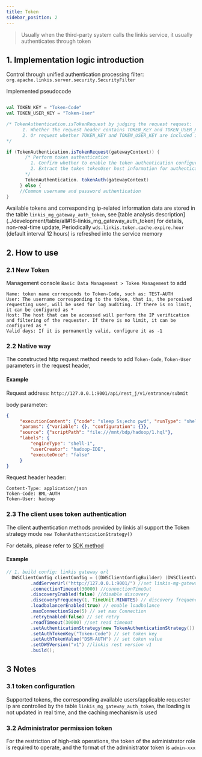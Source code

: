 ```yaml
---
title: Token
sidebar_position: 2
---
```


> Usually when the third-party system calls the linkis service, it usually authenticates through token

## 1. Implementation logic introduction

Control through unified authentication processing filter: `org.apache.linkis.server.security.SecurityFilter`

Implemented pseudocode
```scala

val TOKEN_KEY = "Token-Code"
val TOKEN_USER_KEY = "Token-User"

/* TokenAuthentication.isTokenRequest by judging the request request:
      1. Whether the request header contains TOKEN_KEY and TOKEN_USER_KEY: getHeaders.containsKey(TOKEN_KEY) && getHeaders.containsKey(TOKEN_USER_KEY)
      2. Or request whether TOKEN_KEY and TOKEN_USER_KEY are included in the cookies: getCookies.containsKey(TOKEN_KEY) &&getCookies.containsKey(TOKEN_USER_KEY)
*/

if (TokenAuthentication.isTokenRequest(gatewayContext)) {
       /* Perform token authentication
         1. Confirm whether to enable the token authentication configuration item `wds.linkis.gateway.conf.enable.token.auth`
         2. Extract the token tokenUser host information for authentication and verify the validity
       */
       TokenAuthentication. tokenAuth(gatewayContext)
     } else {
     //Common username and password authentication
}
```
Available tokens and corresponding ip-related information data are stored in the table `linkis_mg_gateway_auth_token`, 
see [table analysis description] (../development/table/all#16-linkis_mg_gateway_auth_token) for details, non-real-time update,
Periodically `wds.linkis.token.cache.expire.hour` (default interval 12 hours) is refreshed into the service memory


## 2. How to use

### 2.1 New Token

Management console `Basic Data Management > Token Management` to add

```text
Name: token name corresponds to Token-Code, such as: TEST-AUTH
User: The username corresponding to the token, that is, the perceived requesting user, will be used for log auditing. If there is no limit, it can be configured as *
Host: The host that can be accessed will perform the IP verification and filtering of the requester. If there is no limit, it can be configured as *
Valid days: If it is permanently valid, configure it as -1
```

### 2.2 Native way
The constructed http request method needs to add `Token-Code`, `Token-User` parameters in the request header,

#### Example

Request address:
`http://127.0.0.1:9001/api/rest_j/v1/entrance/submit`

body parameter:
```json
{
     "executionContent": {"code": "sleep 5s;echo pwd", "runType": "shell"},
     "params": {"variable": {}, "configuration": {}},
     "source": {"scriptPath": "file:///mnt/bdp/hadoop/1.hql"},
     "labels": {
         "engineType": "shell-1",
         "userCreator": "hadoop-IDE",
         "executeOnce": "false"
     }
}
```

Request header header:
```text
Content-Type: application/json
Token-Code: BML-AUTH
Token-User: hadoop
```

### 2.3 The client uses token authentication

The client authentication methods provided by linkis all support the Token strategy mode `new TokenAuthenticationStrategy()`

For details, please refer to [SDK method](../user-guide/sdk-manual)

#### Example
```java
// 1. build config: linkis gateway url
  DWSClientConfig clientConfig = ((DWSClientConfigBuilder) (DWSClientConfigBuilder.newBuilder()
         .addServerUrl("http://127.0.0.1:9001/") //set linkis-mg-gateway url: http://{ip}:{port}
         .connectionTimeout(30000) //connectionTimeOut
         .discoveryEnabled(false) //disable discovery
         .discoveryFrequency(1, TimeUnit.MINUTES) // discovery frequency
         .loadbalancerEnabled(true) // enable loadbalance
         .maxConnectionSize(5) // set max Connection
         .retryEnabled(false) // set retry
         .readTimeout(30000) //set read timeout
         .setAuthenticationStrategy(new TokenAuthenticationStrategy()) // AuthenticationStrategy Linkis auth Token
         .setAuthTokenKey("Token-Code") // set token key
         .setAuthTokenValue("DSM-AUTH") // set token value
         .setDWSVersion("v1") //linkis rest version v1
         .build();
```

## 3 Notes

### 3.1 token configuration
Supported tokens, the corresponding available users/applicable requester ip are controlled by the table `linkis_mg_gateway_auth_token`, 
the loading is not updated in real time, and the caching mechanism is used
 
### 3.2 Administrator permission token
For the restriction of high-risk operations, the token of the administrator role is required to operate, 
and the format of the administrator token is `admin-xxx`